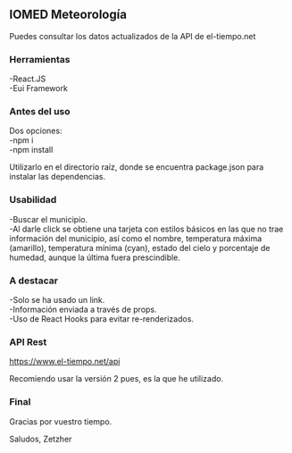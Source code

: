 ## IOMED Meteorología

Puedes consultar los datos actualizados de la API de el-tiempo.net


### Herramientas

-React.JS </br>
-Eui Framework


### Antes del uso

Dos opciones:</br>
-npm i </br>
-npm install

Utilizarlo en el directorio raíz, donde se encuentra package.json para instalar las dependencias.


### Usabilidad

-Buscar el municipio. </br>
-Al darle click se obtiene una tarjeta con estilos básicos en las que no trae información del municipio, así como el nombre, temperatura máxima (amarillo), temperatura mínima (cyan), estado del cielo y porcentaje de humedad, aunque la última fuera prescindible.


### A destacar

-Solo se ha usado un link. </br>
-Información enviada a través de props. </br>
-Uso de React Hooks para evitar re-renderizados.


### API Rest

https://www.el-tiempo.net/api

Recomiendo usar la versión 2 pues, es la que he utilizado.


### Final

Gracias por vuestro tiempo.

Saludos,
Zetzher




